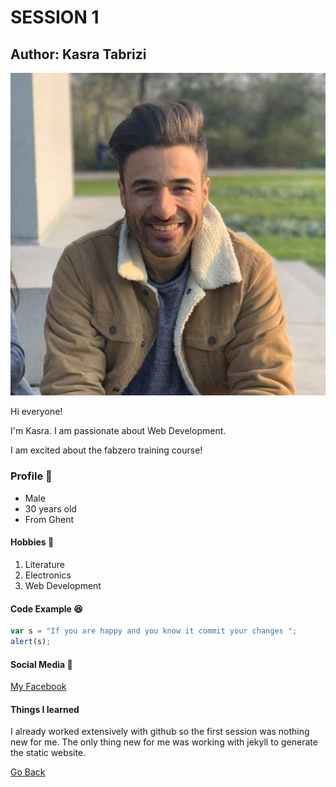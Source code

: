 # SESSION 1
## Author: Kasra Tabrizi
![Profile Images](assets/images/profile-image.jpg)


Hi everyone!

I'm Kasra. I am passionate about Web Development. 

I am excited about the fabzero training course!

### Profile :man:

* Male
* 30 years old
* From Ghent

#### Hobbies :stars:

1. Literature
2. Electronics
3. Web Development

#### Code Example :laughing:

```javascript
var s = "If you are happy and you know it commit your changes ";
alert(s);
```

#### Social Media :thought_balloon:

[My Facebook](https://www.facebook.com/kasra.tabrizi)

#### Things I learned

I already worked extensively with github so the first session was nothing new for me.
The only thing new for me was working with jekyll to generate the static website.

[Go Back](README.md)

